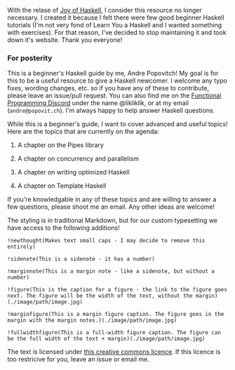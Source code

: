 With the relase of [Joy of Haskell](https://joyofhaskell.com/), I consider this resource no longer necessary. I created it because I felt there were few good beginner Haskell tutorials (I'm not very fond of Learn You a Haskell and I wanted something with exercises). For that reason, I've decided to stop maintaining it and took down it's website. Thank you everyone!

### For posterity 

This is a beginner's Haskell guide by me, Andre Popovitch! My goal is for this to be a useful resource to give a Haskell newcomer. I welcome any typo fixes, wording changes, etc. so if you have any of these to contribute, please leave an issue/pull request. You can also find me on the [Functional Programming Discord](https://discord.gg/6XQC7KA) under the name @likliklik, or at my email (`andre@popovit.ch`). I'm always happy to help answer Haskell questions.

While this is a beginner's guide, I want to cover advanced and useful topics! Here are the topics that are currently on the agenda:

1) A chapter on the Pipes library

2) A chapter on concurrency and parallelism 

3) A chapter on writing optimized Haskell 

4) A chapter on Template Haskell

If you're knowledgable in any of these topics and are willing to answer a few questions, please shoot me an email. Any other ideas are welcome!

The styling is in traditional Markdown, but for our custom typesetting we have access to the following additions!

```
!newthought(Makes text small caps - I may decide to remove this entirely)

!sidenote(This is a sidenote - it has a number)

!marginnote(This is a margin note - like a sidenote, but without a number)

!figure(This is the caption for a figure - the link to the figure goes next. The figure will be the width of the text, without the margin)(./image/path/image.jpg)

!marginfigure(This is a margin figure caption. The figure goes in the margin with the margin notes.)(./image/path/image.jpg)

!fullwidthfigure(This is a full-width figure caption. The figure can be the full width of the text + margin)(./image/path/image.jpg)
```

The text is licensed under [this creative commons licence](https://creativecommons.org/licenses/by-nc-sa/4.0/). If this licence is too restricive for you, leave an issue or email me.

